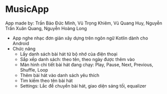# MusicApp
App made by: Trần Bảo Đức Minh, Vũ Trọng Khiêm, Vũ Quang Huy, Nguyễn Trần Xuân Quang, Nguyễn Hoàng Long
- App nghe nhạc đơn giản xây dựng trên ngôn ngữ Kotlin dành cho Android
- Chức năng
  + Lấy danh sách bài hát từ bộ nhớ của điện thoại
  + Sắp xếp danh sách: theo tên, theo ngày được thêm vào
  + Màn hình chi tiết bài hát đang chạy: Play, Pause, Next, Previous, Shuffle, Loop
  + Thêm bài hát vào danh sách yêu thích
  + Tìm kiếm theo tên bài hát
  + Settings: Lắc để chuyển bài hát, giao diện sáng tối, equalizer

